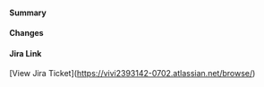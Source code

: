 #### Summary

<!-- Please provide a brief summary of your changes -->

#### Changes

<!-- List the key changes in this PR -->

#### Jira Link

[View Jira Ticket](https://vivi2393142-0702.atlassian.net/browse/<!-- Replace this comment with your TG-XX number -->)
